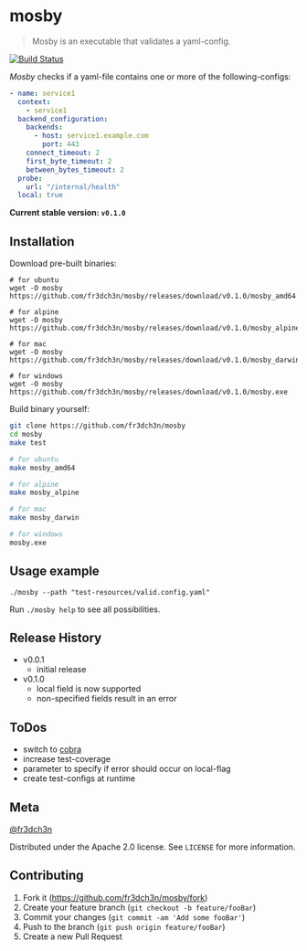 # mosby
> Mosby is an executable that validates a yaml-config.

[![Build Status][travis-image]][travis-url]

_Mosby_ checks if a yaml-file contains one or more of the following-configs:
```yaml
- name: service1
  context:
    - service1
  backend_configuration:
    backends:
      - host: service1.example.com
        port: 443
    connect_timeout: 2
    first_byte_timeout: 2
    between_bytes_timeout: 2
  probe:
    url: "/internal/health"
  local: true
```

**Current stable version: `v0.1.0`**

## Installation
Download pre-built binaries:
```
# for ubuntu
wget -O mosby https://github.com/fr3dch3n/mosby/releases/download/v0.1.0/mosby_amd64

# for alpine
wget -O mosby https://github.com/fr3dch3n/mosby/releases/download/v0.1.0/mosby_alpine

# for mac
wget -O mosby https://github.com/fr3dch3n/mosby/releases/download/v0.1.0/mosby_darwin

# for windows
wget -O mosby https://github.com/fr3dch3n/mosby/releases/download/v0.1.0/mosby.exe
```

Build binary yourself:
```bash
git clone https://github.com/fr3dch3n/mosby
cd mosby
make test

# for ubuntu
make mosby_amd64

# for alpine
make mosby_alpine

# for mac
make mosby_darwin

# for windows
mosby.exe
```

## Usage example

`./mosby --path "test-resources/valid.config.yaml"`

Run `./mosby help` to see all possibilities.

## Release History

* v0.0.1
    * initial release
* v0.1.0
    * local field is now supported
    * non-specified fields result in an error

## ToDos
* switch to [cobra](https://github.com/spf13/cobra)
* increase test-coverage
* parameter to specify if error should occur on local-flag
* create test-configs at runtime

## Meta

[@fr3dch3n](https://twitter.com/fr3dch3n)

Distributed under the Apache 2.0 license. See ``LICENSE`` for more information.

## Contributing

1. Fork it (<https://github.com/fr3dch3n/mosby/fork>)
2. Create your feature branch (`git checkout -b feature/fooBar`)
3. Commit your changes (`git commit -am 'Add some fooBar'`)
4. Push to the branch (`git push origin feature/fooBar`)
5. Create a new Pull Request

<!-- Markdown link & img dfn's -->
[travis-image]: https://img.shields.io/travis/fr3dch3n/mosby/master.svg?style=flat-square
[travis-url]: https://travis-ci.org/fr3dch3n/mosby

